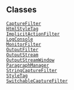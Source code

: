 ## Classes

<a href="../object/CaptureFilter.html#CaptureFilter"
target="main"><code>CaptureFilter</code></a>  
<a href="../object/HtmlStyleTag.html#HtmlStyleTag"
target="main"><code>HtmlStyleTag</code></a>  
<a href="../object/ImplicitActionFilter.html#ImplicitActionFilter"
target="main"><code>ImplicitActionFilter</code></a>  
<a href="../object/LogConsole.html#LogConsole"
target="main"><code>LogConsole</code></a>  
<a href="../object/MonitorFilter.html#MonitorFilter"
target="main"><code>MonitorFilter</code></a>  
<a href="../object/OutputFilter.html#OutputFilter"
target="main"><code>OutputFilter</code></a>  
<a href="../object/OutputStream.html#OutputStream"
target="main"><code>OutputStream</code></a>  
<a href="../object/OutputStreamWindow.html#OutputStreamWindow"
target="main"><code>OutputStreamWindow</code></a>  
<a href="../object/ParagraphManager.html#ParagraphManager"
target="main"><code>ParagraphManager</code></a>  
<a href="../object/StringCaptureFilter.html#StringCaptureFilter"
target="main"><code>StringCaptureFilter</code></a>  
<a href="../object/StyleTag.html#StyleTag"
target="main"><code>StyleTag</code></a>  
<a href="../object/SwitchableCaptureFilter.html#SwitchableCaptureFilter"
target="main"><code>SwitchableCaptureFilter</code></a>  
